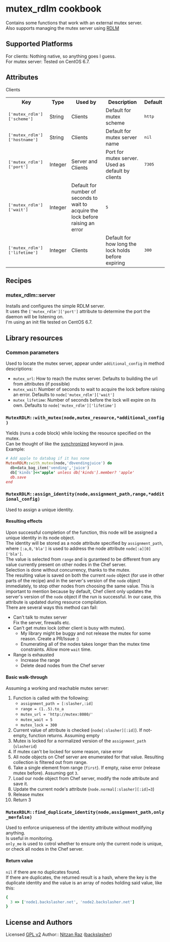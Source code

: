 # mutex_rdlm cookbook

Contains some functions that work with an external mutex server.  
Also supports managing the mutex server using [RDLM](https://github.com/thefab/restful-distributed-lock-manager)

## Supported Platforms

For clients: Nothing native, so anything goes I guess.  
For mutex server: Tested on CentOS 6.7.  

## Attributes

<table>
  <tr>
    <th>Key</th>
    <th>Type</th>
    <th>Used by</th>
    <th>Description</th>
    <th>Default</th>
  </tr>
  <tr>
    <td><tt>['mutex_rdlm']['scheme']</tt></td>
    <td>String</td>
    <td>Clients</td>
    <td>Default for mutex scheme</td>
    <td><tt>http</tt></td>
  </tr>
  <tr>
    <td><tt>['mutex_rdlm']['hostname']</tt></td>
    <td>String</td>
    <td>Clients</td>
    <td>Default for mutex server name</td>
    <td><tt>nil</tt></td>
  </tr>
  <tr>
    <td><tt>['mutex_rdlm']['port']</tt></td>
    <td>Integer</td>
    <td>Server and Clients</td>
    <td>Port for mutex server. Used as default by clients</td>
    <td><tt>7305</tt></td>
  </tr>
  <tr>
    <td><tt>['mutex_rdlm']['wait']</tt></td>
    <td>Integer</td>
    </td>Clients</td>
    <td>Default for number of seconds to wait to acquire the lock before raising an error</td>
    <td><tt>5</tt></td>
  </tr>
  <tr>
    <td><tt>['mutex_rdlm']['lifetime']</tt></td>
    <td>Integer</td>
    <td>Clients</td>
    <td>Default for how long the lock holds before expiring</td>
    <td><tt>300</tt></td>
  </tr>
</table>

## Recipes

### mutex\_rdlm::server
Installs and configures the simple RDLM server.  
It uses the `['mutex_rdlm']['port']` attribute to determine the port the daemon will be listening on.  
I'm using an init file tested on CentOS 6.7.  

## Library resources

### Common parameters
Used to locate the mutex server, appear under `additional_config` in method descriptions:

* `mutex_url`: How to reach the mutex server. Defaults to building the url from attributes (if possible)
* `mutex_wait`: Number of seconds to wait to acquire the lock before raising an error. Defaults to `node['mutex_rdlm']['wait']`
* `mutex_lifetime`: Number of seconds before the lock will expire on its own. Defaults to `node['mutex_rdlm']['lifetime']`

### `MutexRDLM::with_mutex(node,mutex_resource,*additional_config)`
Yields (runs a code block) while locking the resource specified on the mutex.  
Can be thought of like the [synchronized](https://docs.oracle.com/javase/tutorial/essential/concurrency/locksync.html) keyword in java.  
Example:
```ruby
# Add apple to databag if it has none
MutexRDLM::with_mutex(node,'dbvendingjuice') do
  db=data_bag_item('vending','juice')
  db['kinds']<<'apple' unless db['kinds'].member? 'apple'
  db.save
end
```

### `MutexRDLM::assign_identity(node,assignment_path,range,*additional_config)`
Used to assign a unique identity.  

#### Resulting effects
Upon successful completion of the function, this node will be assigned a unique identity in its node object.  
The identity will be stored as a node attribute specified by `assignment_path`, where `[:a,0,'bla']` is used to address the node attribute `node[:a][0]['bla']`.  
The value is selected from `range` and is guranteed to be different from any value currently present on other nodes in the Chef server.  
Selection is done without concurrency, thanks to the mutex.  
The resulting value is saved on both the current `node` object (for use in other parts of the recipe) and in the server's version of the `node` object immediately, to stop other nodes from choosing the same value. This is important to mention because by default, Chef client only updates the server's version of the `node` object if the run is successful. In our case, this attribute is updated during resource compilation.  
There are several ways this method can fail:

* Can't talk to mutex server  
    Fix the server, firewalls etc.
* Can't get mutex lock (other client is busy with mutex).
    * My library might be buggy and not release the mutex for some reason. Create a PR/Issue :)
    * Enumerating all of the nodes takes longer than the mutex time constraints. Allow more `wait` time.
* Range is exhausted
    * Increase the range
    * Delete dead nodes from the Chef server

#### Basic walk-through
Assuming a working and reachable mutex server:

1. Function is called with the following:
    * `assignment_path = [:slasher,:id]`
    * `range = (1..5).to_a`
    * `mutex_url = 'http://mutex:8080/'`
    * `mutex_wait = 5`
    * `mutex_lock = 300`
2. Current value of attribute is checked (`node[:slasher][:id]`). If not-empty, function returns. Assuming empty
3. Mutex is locked for a normalized version of the `assignment_path` (`slasherid`)
4. If mutex can't be locked for some reason, raise error
5. All node objects on Chef server are enumerated for that value. Resulting collection is filtered out from range.
6. Take a single element from range (`first`). If empty, raise error (release mutex before). Assuming got `3`.
7. Load our node object from Chef server, modify the node attribute and save it.
8. Update the current node's attribute (`node.normal[:slasher][:id]=3`)
9. Release mutex
10. Return 3

### `MutexRDLM::find_duplicate_identity(node,assignment_path,only_me=false)`
Used to enforce uniqueness of the identity attribute without modifying anything.  
Is useful in monitoring.  
`only_me` is used to cotrol whether to ensure only the current node is unique, or check all nodes in the Chef server.  
#### Return value
`nil` if there are no duplicates found.  
If there are duplicates, the returned result is a hash, where the key is the duplicate identity and the value is an array of nodes holding said value, like this:
```ruby
{
  3 => ['node1.backslasher.net', 'node2.backslasher.net']
}
```

## License and Authors
Licensed [GPL v2](http://choosealicense.com/licenses/gpl-2.0/)
Author:: [Nitzan Raz](https://github.com/BackSlasher) ([backslasher](http://backslasher.net/))
